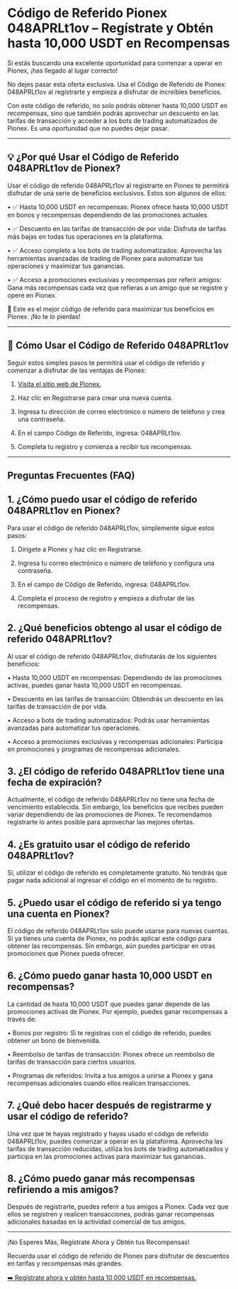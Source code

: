 <h1>Código de Referido Pionex 048APRLt1ov – Regístrate y Obtén hasta 10,000 USDT en Recompensas</h1>

Si estás buscando una excelente oportunidad para comenzar a operar en Pionex, ¡has llegado al lugar correcto!

No dejes pasar esta oferta exclusiva. Usa el Código de Referido de Pionex: 048APRLt1ov al registrarte y empieza a disfrutar de increíbles beneficios.

Con este código de referido, no solo podrás obtener hasta 10,000 USDT en recompensas, sino que también podrás aprovechar un descuento en las tarifas de transacción y acceder a los bots de trading automatizados de Pionex. Es una oportunidad que no puedes dejar pasar.
________________________________________
<h2>💡 ¿Por qué Usar el Código de Referido 048APRLt1ov de Pionex?</h2>

Usar el código de referido 048APRLt1ov al registrarte en Pionex te permitirá disfrutar de una serie de beneficios exclusivos. Estos son algunos de ellos:

•	✅ Hasta 10,000 USDT en recompensas: Pionex ofrece hasta 10,000 USDT en bonos y recompensas dependiendo de las promociones actuales.

•	✅ Descuento en las tarifas de transacción de por vida: Disfruta de tarifas más bajas en todas tus operaciones en la plataforma.

•	✅ Acceso completo a los bots de trading automatizados: Aprovecha las herramientas avanzadas de trading de Pionex para automatizar tus operaciones y maximizar tus ganancias.

•	✅ Acceso a promociones exclusivas y recompensas por referir amigos: Gana más recompensas cada vez que refieras a un amigo que se registre y opere en Pionex.

🎯 Este es el mejor código de referido para maximizar tus beneficios en Pionex. ¡No te lo pierdas!
________________________________________
<h2>📝 Cómo Usar el Código de Referido 048APRLt1ov</h2>

Seguir estos simples pasos te permitirá usar el código de referido y comenzar a disfrutar de las ventajas de Pionex:

1.	<a href="https://www.pionex.com/signUp?r=048APRLt1ov">Visita el sitio web de Pionex.</a>

2.	Haz clic en Registrarse para crear una nueva cuenta.

3.	Ingresa tu dirección de correo electrónico o número de teléfono y crea una contraseña.

4.	En el campo Código de Referido, ingresa: 048APRLt1ov.

5.	Completa tu registro y comienza a recibir tus recompensas.
________________________________________
<h2>Preguntas Frecuentes (FAQ)</h2>

<h2>1. ¿Cómo puedo usar el código de referido 048APRLt1ov en Pionex?</h2>

Para usar el código de referido 048APRLt1ov, simplemente sigue estos pasos:

1.	Dirígete a Pionex y haz clic en Registrarse.

2.	Ingresa tu correo electrónico o número de teléfono y configura una contraseña.

3.	En el campo de Código de Referido, ingresa: 048APRLt1ov.

4.	Completa el proceso de registro y empieza a disfrutar de las recompensas.

<h2>2. ¿Qué beneficios obtengo al usar el código de referido 048APRLt1ov?</h2>

Al usar el código de referido 048APRLt1ov, disfrutarás de los siguientes beneficios:

•	Hasta 10,000 USDT en recompensas: Dependiendo de las promociones activas, puedes ganar hasta 10,000 USDT en recompensas.

•	Descuento en las tarifas de transacción: Obtendrás un descuento en las tarifas de transacción de por vida.

•	Acceso a bots de trading automatizados: Podrás usar herramientas avanzadas para automatizar tus operaciones.

•	Acceso a promociones exclusivas y recompensas adicionales: Participa en promociones y programas de recompensas adicionales.

<h2>3. ¿El código de referido 048APRLt1ov tiene una fecha de expiración?</h2>

Actualmente, el código de referido 048APRLt1ov no tiene una fecha de vencimiento establecida. Sin embargo, los beneficios que recibes pueden variar dependiendo de las promociones de Pionex. Te recomendamos registrarte lo antes posible para aprovechar las mejores ofertas.

<h2>4. ¿Es gratuito usar el código de referido 048APRLt1ov?</h2>

Sí, utilizar el código de referido es completamente gratuito. No tendrás que pagar nada adicional al ingresar el código en el momento de tu registro.

<h2>5. ¿Puedo usar el código de referido si ya tengo una cuenta en Pionex?</h2>

El código de referido 048APRLt1ov solo puede usarse para nuevas cuentas. Si ya tienes una cuenta de Pionex, no podrás aplicar este código para obtener las recompensas. Sin embargo, aún puedes participar en otras promociones que Pionex pueda ofrecer.

<h2>6. ¿Cómo puedo ganar hasta 10,000 USDT en recompensas?</h2>

La cantidad de hasta 10,000 USDT que puedes ganar depende de las promociones activas de Pionex. Por ejemplo, puedes ganar recompensas a través de:

•	Bonos por registro: Si te registras con el código de referido, puedes obtener un bono de bienvenida.

•	Reembolso de tarifas de transacción: Pionex ofrece un reembolso de tarifas de transacción para ciertos usuarios.

•	Programas de referidos: Invita a tus amigos a unirse a Pionex y gana recompensas adicionales cuando ellos realicen transacciones.

<h2>7. ¿Qué debo hacer después de registrarme y usar el código de referido?</h2>

Una vez que te hayas registrado y hayas usado el código de referido 048APRLt1ov, puedes comenzar a operar en la plataforma. Aprovecha las tarifas de transacción reducidas, utiliza los bots de trading automatizados y participa en las promociones activas para maximizar tus ganancias.

<h2>8. ¿Cómo puedo ganar más recompensas refiriendo a mis amigos?</h2>

Después de registrarte, puedes referir a tus amigos a Pionex. Cada vez que ellos se registren y realicen transacciones, podrás ganar recompensas adicionales basadas en la actividad comercial de tus amigos.
________________________________________
¡No Esperes Más, Regístrate Ahora y Obtén tus Recompensas!</h2>

Recuerda usar el código de referido de Pionex para disfrutar de descuentos en tarifas y recompensas más grandes.

<a href="https://www.pionex.com/signUp?r=048APRLt1ov">➡️ Regístrate ahora y obtén hasta 10,000 USDT en recompensas.</a>

